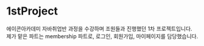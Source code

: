 # 1stProject
에이콘아카데미 자바취업반 과정을 수강하며 조원들과 진행했던 1차 프로젝트입니다. 제가 맡은 파트는 membership 파트로, 로그인, 회원가입, 마이페이지를 담당했습니다.
